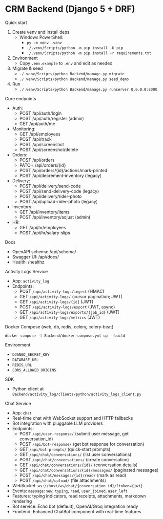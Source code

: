 # CRM Backend (Django 5 + DRF)

Quick start

1. Create venv and install deps
   - Windows PowerShell:
     - `py -m venv .venv`
     - `./.venv/Scripts/python -m pip install -U pip`
     - `./.venv/Scripts/python -m pip install -r requirements.txt`
2. Environment
   - Copy `.env.example` to `.env` and edit as needed
3. Migrate & seed
   - `./.venv/Scripts/python Backend/manage.py migrate`
   - `./.venv/Scripts/python Backend/manage.py seed_demo`
4. Run
   - `./.venv/Scripts/python Backend/manage.py runserver 0.0.0.0:8000`

Core endpoints

- Auth:
  - POST /api/auth/login
  - POST /api/auth/register (admin)
  - GET /api/auth/me
- Monitoring:
  - GET /api/employees
  - POST /api/track
  - POST /api/screenshot
  - POST /api/screenshot/delete
- Orders:
  - POST /api/orders
  - PATCH /api/orders/{id}
  - POST /api/orders/{id}/actions/mark-printed
  - POST /api/decrement-inventory (legacy)
- Delivery:
  - POST /api/delivery/send-code
  - POST /api/send-delivery-code (legacy)
  - POST /api/delivery/rider-photo
  - POST /api/upload-rider-photo (legacy)
- Inventory:
  - GET /api/inventory/items
  - POST /api/inventory/adjust (admin)
- HR:
  - GET /api/hr/employees
  - POST /api/hr/salary-slips

Docs

- OpenAPI schema: /api/schema/
- Swagger UI: /api/docs/
- Health: /healthz

Activity Logs Service

- App: `activity_log`
- Endpoints:
  - POST `/api/activity-logs/ingest` (HMAC)
  - GET `/api/activity-logs/` (cursor pagination; JWT)
  - GET `/api/activity-logs/{id}` (JWT)
  - POST `/api/activity-logs/export` (JWT, async)
  - GET `/api/activity-logs/exports/{job_id}` (JWT)
  - GET `/api/activity-logs/metrics` (JWT)

Docker Compose (web, db, redis, celery, celery-beat)

```
docker compose -f Backend/docker-compose.yml up --build
```

Environment

- `DJANGO_SECRET_KEY`
- `DATABASE_URL`
- `REDIS_URL`
- `CORS_ALLOWED_ORIGINS`

SDK

- Python client at `Backend/activity_log/clients/python/activity_logs_client.py`

Chat Service

- App: `chat`
- Real-time chat with WebSocket support and HTTP fallbacks
- Bot integration with pluggable LLM providers
- Endpoints:
  - POST `/api/user-response/` (submit user message, get conversation_id)
  - POST `/api/bot-response/` (get bot response for conversation)
  - GET `/api/bot-prompts/` (quick-start prompts)
  - GET `/api/chat/conversations/` (list user conversations)
  - POST `/api/chat/conversations/` (create conversation)
  - GET `/api/chat/conversations/{id}/` (conversation details)
  - GET `/api/chat/conversations/{id}/messages/` (paginated messages)
  - POST `/api/chat/messages/{id}/read/` (mark as read)
  - POST `/api/chat/upload/` (file attachments)
- WebSocket: `ws://host/ws/chat/{conversation_id}/?token={jwt}`
- Events: `message:new`, `typing`, `read`, `user_joined`, `user_left`
- Features: typing indicators, read receipts, attachments, markdown rendering
- Bot service: Echo bot (default), OpenAI/Groq integration ready
- Frontend: Enhanced ChatBot component with real-time features